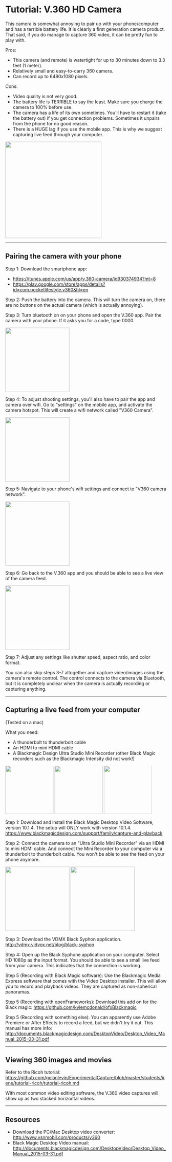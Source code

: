 Tutorial: V.360 HD Camera
========

This camera is somewhat annoying to pair up with your phone/computer and has a terrible battery life. It is clearly a first generation camera product. That said, if you do manage to capture 360 video, it can be pretty fun to play with. 

Pros:

* This camera (and remote) is watertight for up to 30 minutes down to 3.3 feet (1 meter).
* Relatively small and easy-to-carry 360 camera.
* Can record up to 6480x1080 pixels. 


Cons:

* Video quality is not very good. 
* The battery life is TERRIBLE to say the least. Make sure you charge the camera to 100% before use.
* The camera has a life of its own sometimes. You'll have to restart it (take the battery out) if you get connection problems. Sometimes it unpairs from the phone for no good reason. 
* There is a HUGE lag if you use the mobile app. This is why we suggest capturing live feed through your computer. 


<img src="images/v360.jpg" width="300px" />

***

Pairing the camera with your phone
----
Step 1: Download the smartphone app: 

* <https://itunes.apple.com/us/app/v.360-camera/id930374934?mt=8>
* <https://play.google.com/store/apps/details?id=com.pocketlifestyle.v360&hl=en>

Step 2: Push the battery into the camera. This will turn the camera on, there are no buttons on the actual camera (which is actually annoying).

Step 3: Turn bluetooth on on your phone and open the V.360 app. Pair the camera with your phone. If it asks you for a code, type 0000. 

<img src="images/0.PNG" width="200px"/>

Step 4: To adjust shooting settings, you'll also have to pair the app and camera over wifi. Go to "settings" on the mobile app, and activate the camera hotspot. This will create a wifi network called "V360 Camera".

<img src="images/1.PNG" width="200px" />

Step 5: Navigate to your phone's wifi settings and connect to "V360 camera network".

<img src="images/2.PNG" width="200px" />

Step 6: Go back to the V.360 app and you should be able to see a live view of the camera feed.

<img src="images/3.jpg" width="200px" />

Step 7: Adjust any settings like shutter speed, aspect ratio, and color format.  	  

You can also skip steps 3-7 altogether and capture video/images using the camera's remote control. The control connects to the camera via Bluetooth, but it is completely unclear when the camera is actually recording or capturing anything. 

***

Capturing a live feed from your computer
----
(Tested on a mac)

What you need:

* A thunderbolt to thunderbolt cable
* An HDMI to mini HDMI cable
* A Blackmagic Design Ultra Studio Mini Recorder (other Black Magic recorders such as the Blackmagic Intensity did not work!)

<img src="images/hdmi.jpg" width="150px" />
<img src="images/thunderbolt.jpg" width="150px" />
<img src="images/minirecorder.jpg" width="150px" />

Step 1: Download and install the Black Magic Desktop Video Software, version 10.1.4. The setup will ONLY work with version 10.1.4. <https://www.blackmagicdesign.com/support/family/capture-and-playback> 

Step 2: Connect the camera to an "Ultra Studio Mini Recorder" via an HDMI to mini HDMI cable. And connect the Mini Recorder to your computer via a thunderbolt to thunderbolt cable. You won't be able to see the feed on your phone anymore.

<img src="images/setup.JPG" width="200px" />

<img src="images/4.PNG" width="200px" />

Step 3: Download the VDMX Black Syphon application. <http://vdmx.vidvox.net/blog/black-syphon>

Step 4: Open up the Black Syphone application on your computer. Select HD 1080p as the input format. You should be able to see a small live feed from your camera. This indicates that the connection is working.

Step 5 (Recording with Black Magic software): Use the Blackmagic Media Express software that comes with the Video Desktop installer. This will allow you to record and playback videos. They are captured as non-spherical panoramas. 

Step 5 (Recording with openFrameworks): Download this add on for the Black magic: <https://github.com/kylemcdonald/ofxBlackmagic>

Step 5 (Recording with something else): You can apparently use Adobe Premiere or After Effects to record a feed, but we didn't try it out. This manual has more info: <http://documents.blackmagicdesign.com/DesktopVideo/Desktop_Video_Manual_2015-03-31.pdf>
  
***

Viewing 360 images and movies
---
Refer to the Ricoh tutorial: <https://github.com/golanlevin/ExperimentalCapture/blob/master/students/irene/tutorial-ricoh/tutorial-ricoh.md>

With most common video editing software, the V.360 video captures will show up as two stacked horizontal videos. 

***

Resources
---
* Download the PC/Mac Desktop video converter: <http://www.vsnmobil.com/products/v360>
* Black Magic Desktop Video manual: <http://documents.blackmagicdesign.com/DesktopVideo/Desktop_Video_Manual_2015-03-31.pdf>


